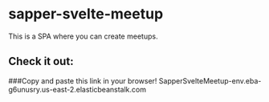 # sapper-svelte-meetup
This is a SPA where you can create meetups.

## Check it out:

###Copy and paste this link in your browser!
SapperSvelteMeetup-env.eba-g6unusry.us-east-2.elasticbeanstalk.com
